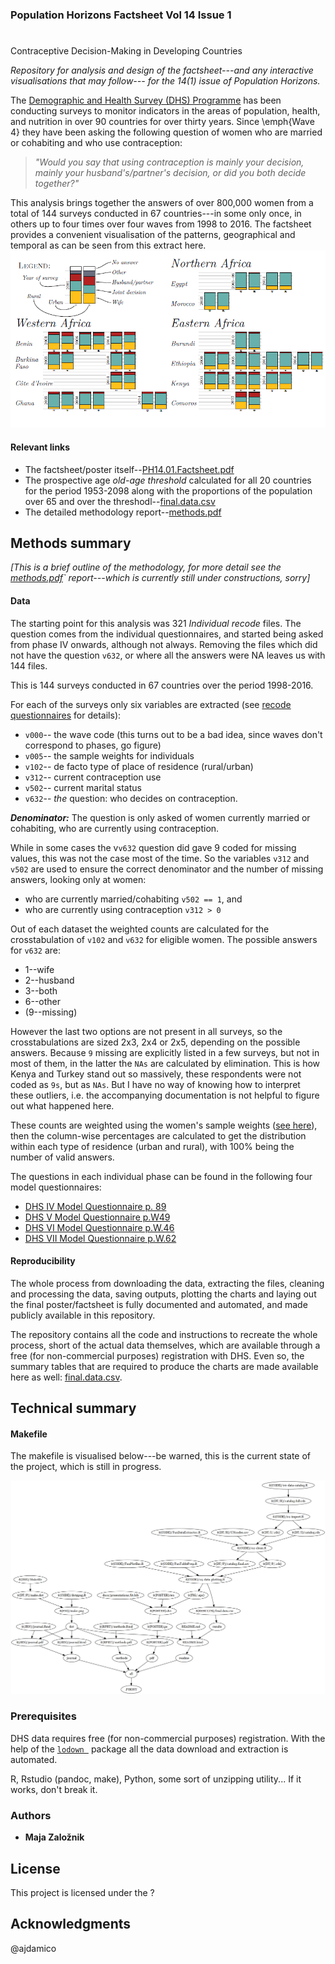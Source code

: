 ### Population Horizons Factsheet Vol 14 Issue 1
# 
Contraceptive Decision-Making in Developing Countries

*Repository for analysis and design of the factsheet---and any interactive visualisations that may follow--- for the 14(1) issue of Population Horizons.*

The [Demographic and Health Survey (DHS) Programme](https://dhsprogram.com/Data/) has been conducting surveys to monitor indicators in the areas of population, health, and nutrition in over 90 countries for over thirty years. Since \emph{Wave 4} they have been asking the following question of women who are married or cohabiting and who use contraception:

>*"Would you say that using contraception is mainly your decision, mainly your husband's/partner's decision, or did you both decide together?"*


This analysis brings together the answers of over 800,000 women from a total of 144 surveys conducted in 67 countries---in some only once, in others up to four times over four waves from 1998 to 2016. The factsheet provides a convenient visualisation of the patterns, geographical and temporal as can be seen from this extract here.
![](figures/extract.png)

#### Relevant links

* The factsheet/poster itself--[PH14.01.Factsheet.pdf](docs/presentations/PH14.01.Factsheet.pdf)
* The prospective age *old-age threshold* calculated for all 20 countries for the period 1953-2098 along with the proportions of the population over 65 and over the threshodl--[final.data.csv](results/human-readable/final.data.csv)
* The detailed methodology report--[methods.pdf](docs/reports/methods.pdf)



## Methods summary

*[This is a brief outline of the methodology, for more detail see the [methods.pdf](docs/reports/methods.pdf)` report---which is currently still under constructions, sorry]*

#### Data

The starting point for this analysis was 321 *Individual recode* files. The question comes from the individual questionnaires, and started being asked from phase IV onwards, although not always. Removing the files which did not have the question `v632`, or where all the answers were NA leaves us with 144 files. 

This is 144 surveys conducted in 67 countries over the period 1998-2016. 

For each of the surveys only six variables are extracted 
(see [recode questionnaires](https://dhsprogram.com/publications/publication-dhsg4-dhs-questionnaires-and-manuals.cfm) for details):

* `v000`-- the wave code (this turns out to be a bad idea, since waves don't correspond to phases, go figure)
* `v005`-- the sample weights for individuals
* `v102`-- de facto type of place of residence (rural/urban)
* `v312`-- current contraception use
* `v502`-- current marital status
* `v632`-- *the* question: who decides on contraception.

_**Denominator:**_ The question is only asked of women currently married or cohabiting, who are currently using contraception.  

While in some cases the v`v632` question did gave 9 coded for missing values, this was not the case most of the time. So the variables `v312` and `v502` are used to ensure the correct denominator and the number of missing answers, looking only at women: 

* who are currently married/cohabiting `v502 == 1`, and
* who are currently using contraception `v312 > 0`

Out of each dataset the weighted counts are calculated for the crosstabulation of `v102` and `v632` for eligible women. The possible answers for `v632` are:

* 1--wife
* 2--husband
* 3--both
* 6--other
* (9--missing)

However the last two options are not present in all surveys, so the crosstabulations are sized 2x3, 2x4 or 2x5, depending on the possible answers. Because `9` missing are explicitly listed in a few surveys, but not in most of them, in the latter the  `NAs` are calculated by elimination. This is how Kenya and Turkey stand out so massively, these respondents were not coded as `9s`, but as `NAs`. But I have no way of knowing how to interpret these outliers, i.e. the accompanying documentation is not helpful to figure out what happened here. 

These counts are weighted using the women's sample weights ([see here](https://dhsprogram.com/data/Using-DataSets-for-Analysis.cfm#CP_JUMP_14042)), then the column-wise percentages are calculated to get the distribution within each type of residence (urban and rural), with 100% being the number of valid answers. 

The questions in each individual phase can be found in the following four model questionnaires:

* [DHS IV Model Questionnaire p. 89](https://dhsprogram.com/pubs/pdf/DHSQ4/DHS-IV-Model-A.pdf.pdf)
* [DHS V Model Questionnaire p.W49](https://dhsprogram.com/pubs/pdf/DHSQ5/DHS5-Woman's-QRE-22-Aug-2008.pdf)
* [DHS VI Model Questionnaire p.W.46](https://dhsprogram.com/pubs/pdf/DHSQ6/DHS6_Questionnaires_5Nov2012_DHSQ6.pdf)
* [DHS VII Model Questionnaire p.W.62](https://dhsprogram.com/pubs/pdf/DHSQ7/DHS7-Womans-QRE-EN-07Jun2017-DHSQ7.pdf)

#### Reproducibility

The whole process from downloading the data, extracting the files, cleaning and processing the data, saving outputs, plotting the charts and laying out the final poster/factsheet is fully documented and automated, and made publicly available in this repository. 

The repository contains all the code and instructions to recreate the whole process, short of the actual data themselves, which are available through a free  (for non-commercial purposes) registration with DHS. Even so, the summary tables that are required to produce the charts are made available here as well: [final.data.csv](results/human-readable/final.data.csv).







## Technical summary

#### Makefile

The makefile is visualised below---be warned, this is the current state of the project, which is still in progress. 

![state of makefile](figures/make.png)

### Prerequisites

DHS data requires free (for non-commercial purposes) registration. With the help of the [`lodown `](https://github.com/ajdamico/lodown) package all the data download and extraction is automated.

R, Rstudio (pandoc, make), Python, some sort of unzipping utility... If it works, don't break it.

### Authors

* **Maja Zalo&zcaron;nik**

## License

This project is licensed under the ?

## Acknowledgments

@ajdamico 
